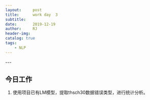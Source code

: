 ```yaml
---
layout:     post
title:      work day  3
subtitle:   
date:       2019-12-19
author:     RJ
header-img: 
catalog: true
tags:
    - NLP
---
```

<p id = "build"></p>
---

## 今日工作
1. 使用项目已有LM模型，提取thsch30数据错误类型，进行统计分析。